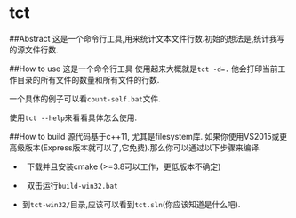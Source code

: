 tct
===

##Abstract
这是一个命令行工具,用来统计文本文件行数.初始的想法是,统计我写的源文件行数.

##How to use
这是一个命令行工具
使用起来大概就是`tct -d=.`
他会打印当前工作目录的所有文件的数量和所有文件的行数.

一个具体的例子可以看`count-self.bat`文件.

使用`tct --help`来看看具体怎么使用.

##How to build
源代码基于c++11, 尤其是filesystem库.
如果你使用VS2015或更高级版本(Express版本就可以了,它免费).那么你可以通过以下步骤来编译.

*   下载并且安装cmake (>=3.8可以工作，更低版本不确定)

*   双击运行`build-win32.bat`

*   到`tct-win32/`目录,应该可以看到`tct.sln`(你应该知道是什么吧).
